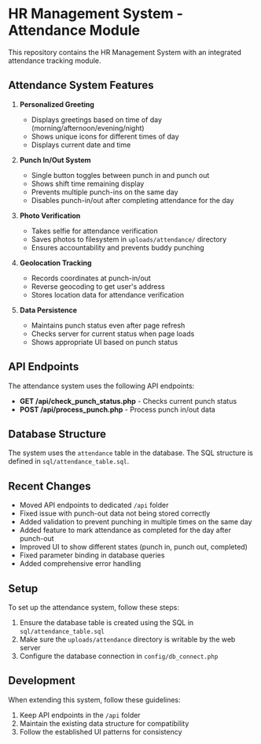 # HR Management System - Attendance Module

This repository contains the HR Management System with an integrated attendance tracking module.

## Attendance System Features

1. **Personalized Greeting**
   - Displays greetings based on time of day (morning/afternoon/evening/night)
   - Shows unique icons for different times of day
   - Displays current date and time

2. **Punch In/Out System**
   - Single button toggles between punch in and punch out
   - Shows shift time remaining display
   - Prevents multiple punch-ins on the same day
   - Disables punch-in/out after completing attendance for the day

3. **Photo Verification**
   - Takes selfie for attendance verification
   - Saves photos to filesystem in `uploads/attendance/` directory
   - Ensures accountability and prevents buddy punching

4. **Geolocation Tracking**
   - Records coordinates at punch-in/out
   - Reverse geocoding to get user's address
   - Stores location data for attendance verification

5. **Data Persistence**
   - Maintains punch status even after page refresh
   - Checks server for current status when page loads
   - Shows appropriate UI based on punch status

## API Endpoints

The attendance system uses the following API endpoints:

- **GET /api/check_punch_status.php** - Checks current punch status
- **POST /api/process_punch.php** - Process punch in/out data

## Database Structure

The system uses the `attendance` table in the database. The SQL structure is defined in `sql/attendance_table.sql`.

## Recent Changes

- Moved API endpoints to dedicated `/api` folder
- Fixed issue with punch-out data not being stored correctly
- Added validation to prevent punching in multiple times on the same day
- Added feature to mark attendance as completed for the day after punch-out
- Improved UI to show different states (punch in, punch out, completed)
- Fixed parameter binding in database queries
- Added comprehensive error handling

## Setup

To set up the attendance system, follow these steps:

1. Ensure the database table is created using the SQL in `sql/attendance_table.sql`
2. Make sure the `uploads/attendance` directory is writable by the web server
3. Configure the database connection in `config/db_connect.php`

## Development

When extending this system, follow these guidelines:

1. Keep API endpoints in the `/api` folder
2. Maintain the existing data structure for compatibility
3. Follow the established UI patterns for consistency 